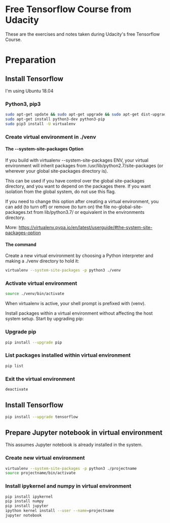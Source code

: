 # Free Tensorflow Course from Udacity
These are the exercises and notes taken during Udacity's free Tensorflow Course.

# Preparation

## Install Tensorflow
I'm using Ubuntu 18.04

### Python3, pip3

```Bash
sudo apt-get update && sudo apt-get upgrade && sudo apt-get dist-upgrade
sudo apt-get install python3-dev python3-pip
sudo pip3 install -U virtualenv
```

### Create virtual environment in ./venv

#### The --system-site-packages Option

If you build with virtualenv --system-site-packages ENV, your virtual environment will inherit packages from /usr/lib/python2.7/site-packages (or wherever your global site-packages directory is).

This can be used if you have control over the global site-packages directory, and you want to depend on the packages there. If you want isolation from the global system, do not use this flag.

If you need to change this option after creating a virtual environment, you can add (to turn off) or remove (to turn on) the file no-global-site-packages.txt from lib/python3.7/ or equivalent in the environments directory.

More: https://virtualenv.pypa.io/en/latest/userguide/#the-system-site-packages-option

#### The command

Create a new virtual environment by choosing a Python interpreter and making a ./venv directory to hold it:

```Bash
virtualenv --system-site-packages -p python3 ./venv
```

### Activate virtual environment

```Bash
source ./venv/bin/activate
```

When virtualenv is active, your shell prompt is prefixed with (venv).

Install packages within a virtual environment without affecting the host system setup. Start by upgrading pip:

### Upgrade pip

```Bash
pip install --upgrade pip
```

### List packages installed within virtual environment

```Bash
pip list 
```

### Exit the virtual environment

```Bash
deactivate
```

## Install Tensorflow

```Bash
pip install --upgrade tensorflow
```

## Prepare Jupyter notebook in virtual environment

This assumes Jupyter notebook is already installed in the system.

### Create new virtual environment

```Bash
virtualenv --system-site-packages -p python3 ./projectname
source projectname/bin/activate
```

### Install ipykernel and numpy in virtual environment
```Bash
pip install ipykernel
pip install numpy
pip install jupyter 
ipython kernel install --user --name=projectname
jupyter notebook
```
